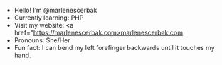 - Hello! I’m @marlenescerbak
- Currently learning: PHP
- Visit my website: <a href="https://marlenescerbak.com>marlenescerbak.com</a>
- Pronouns: She/Her
- Fun fact: I can bend my left forefinger backwards until it touches my hand.

<!---
marlenescerbak/marlenescerbak is a ✨ special ✨ repository because its `README.md` (this file) appears on your GitHub profile.
You can click the Preview link to take a look at your changes.
--->
